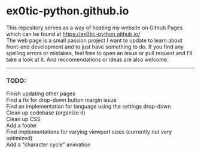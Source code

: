 # ex0tic-python.github.io
This repository serves as a way of hosting my website on Github Pages which can be found at https://ex0tic-python.github.io/  
The web page is a small passion project I want to update to learn about front-end development and to just have something to do. 
If you find any spelling errors or mistakes, feel free to open an issue or pull request and I'll take a look at it. And reccomendations or ideas are also welcome.

---
### TODO:  
Finish updating other pages  
Find a fix for drop-down button margin issue  
Find an implementation for language using the settings drop-down  
Clean up codebase (organize it)  
Clean up CSS  
Add a footer  
Find implementations for varying viewport sizes (currently not very optimized)  
Add a "character cycle" animation
